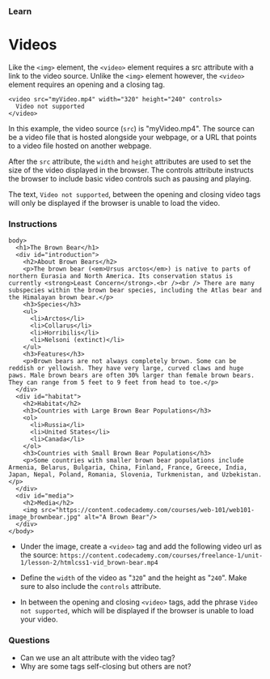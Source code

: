 ### Learn
# Videos
Like the `<img>` element, the `<video>` element requires a src attribute with a link to the video source. Unlike the `<img>` element however, the `<video>` element requires an opening and a closing tag.

```
<video src="myVideo.mp4" width="320" height="240" controls>
  Video not supported
</video>
```
In this example, the video source (`src`) is "myVideo.mp4". The source can be a video file that is hosted alongside your webpage, or a URL that points to a video file hosted on another webpage.

After the `src` attribute, the `width` and `height` attributes are used to set the size of the video displayed in the browser. The controls attribute instructs the browser to include basic video controls such as pausing and playing.

The text, `Video not supported`, between the opening and closing video tags will only be displayed if the browser is unable to load the video.



### Instructions
```
body>
  <h1>The Brown Bear</h1>
  <div id="introduction">
    <h2>About Brown Bears</h2>
    <p>The brown bear (<em>Ursus arctos</em>) is native to parts of northern Eurasia and North America. Its conservation status is currently <strong>Least Concern</strong>.<br /><br /> There are many subspecies within the brown bear species, including the Atlas bear and the Himalayan brown bear.</p>
    <h3>Species</h3>
    <ul>
      <li>Arctos</li>
      <li>Collarus</li>
      <li>Horribilis</li>
      <li>Nelsoni (extinct)</li>
    </ul>
    <h3>Features</h3>
    <p>Brown bears are not always completely brown. Some can be reddish or yellowish. They have very large, curved claws and huge paws. Male brown bears are often 30% larger than female brown bears. They can range from 5 feet to 9 feet from head to toe.</p>
  </div>
  <div id="habitat">
    <h2>Habitat</h2>
    <h3>Countries with Large Brown Bear Populations</h3>
    <ol>
      <li>Russia</li>
      <li>United States</li>
      <li>Canada</li>
    </ol>
    <h3>Countries with Small Brown Bear Populations</h3>
    <p>Some countries with smaller brown bear populations include Armenia, Belarus, Bulgaria, China, Finland, France, Greece, India, Japan, Nepal, Poland, Romania, Slovenia, Turkmenistan, and Uzbekistan.</p>
  </div>
  <div id="media">
    <h2>Media</h2>
    <img src="https://content.codecademy.com/courses/web-101/web101-image_brownbear.jpg" alt="A Brown Bear"/>
  </div>
</body>

```
* Under the image, create a `<video>` tag and add the following video url as the source:
`https://content.codecademy.com/courses/freelance-1/unit-1/lesson-2/htmlcss1-vid_brown-bear.mp4`

* Define the `width` of the video as "`320`" and the height as "`240`". Make sure to also include the `controls` attribute.
* In between the opening and closing `<video>` tags, add the phrase `Video not supported`, which will be displayed if the browser is unable to load your video.


### Questions
* Can we use an alt attribute with the video tag?
* Why are some tags self-closing but others are not?

